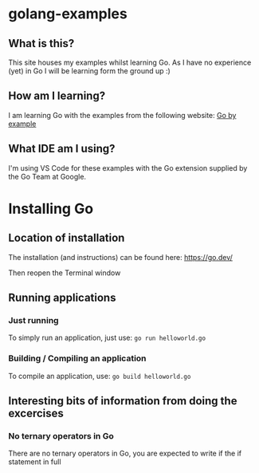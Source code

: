 # golang-examples

## What is this?

This site houses my examples whilst learning Go. As I have no experience (yet) in Go I will be learning form the ground up :)

## How am I learning?

I am learning Go with the examples from the following website:
[Go by example](https://gobyexample.com/)

## What IDE am I using?

I'm using VS Code for these examples with the Go extension supplied by the Go Team at Google.

# Installing Go

## Location of installation

The installation (and instructions) can be found here:
https://go.dev/

Then reopen the Terminal window

## Running applications

### Just running

To simply run an application, just use:
`go run helloworld.go`

### Building / Compiling an application
To compile an application, use:
`go build helloworld.go`

## Interesting bits of information from doing the excercises

### No ternary operators in Go

There are no ternary operators in Go, you are expected to write if the if statement in full

